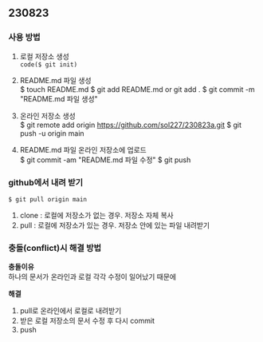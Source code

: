 ## 230823 ## 
### 사용 방법 ###
1. 로컬 저장소 생성 <br> 
`code($ git init)`

2. README.md 파일 생성 <br>
$ touch README.md
$ git add README.md or git add .
$ git commit -m "README.md 파일 생성"

3. 온라인 저장소 생성 <br>
$ git remote add origin https://github.com/sol227/230823a.git
$ git push -u origin main

4. README.md 파일 온라인 저장소에 업로드 <br>
$ git commit -am "README.md 파일 수정"
$ git push

### github에서 내려 받기 ###
`$ git pull origin main`

1. clone : 로컬에 저장소가 없는 경우. 저장소 자체 복사
2. pull : 로컬에 저장소가 있는 경우. 저장소 안에 있는 파일 내려받기

### 충돌(conflict)시 해결 방법 ###
__충돌이유__ <br>
하나의 문서가 온라인과 로컬 각각 수정이 일어났기 때문에 <br>

__해결__ <br>
1. pull로 온라인에서 로컬로 내려받기
2. 받은 로컬 저장소의 문서 수정 후 다시 commit
3. push